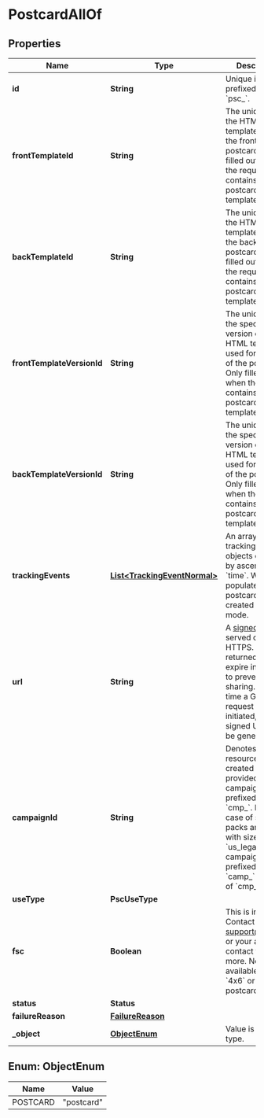 

# PostcardAllOf


## Properties

| Name | Type | Description | Notes |
|------------ | ------------- | ------------- | -------------|
|**id** | **String** | Unique identifier prefixed with &#x60;psc_&#x60;. |  |
|**frontTemplateId** | **String** | The unique ID of the HTML template used for the front of the postcard. Only filled out when the request contains a valid postcard template ID. |  |
|**backTemplateId** | **String** | The unique ID of the HTML template used for the back of the postcard. Only filled out when the request contains a valid postcard template ID. |  |
|**frontTemplateVersionId** | **String** | The unique ID of the specific version of the HTML template used for the front of the postcard. Only filled out when the request contains a valid postcard template ID. |  [optional] |
|**backTemplateVersionId** | **String** | The unique ID of the specific version of the HTML template used for the back of the postcard. Only filled out when the request contains a valid postcard template ID. |  [optional] |
|**trackingEvents** | [**List&lt;TrackingEventNormal&gt;**](TrackingEventNormal.md) | An array of tracking_event objects ordered by ascending &#x60;time&#x60;. Will not be populated for postcards created in test mode. |  [optional] |
|**url** | **String** | A [signed link](#section/Asset-URLs) served over HTTPS. The link returned will expire in 30 days to prevent mis-sharing. Each time a GET request is initiated, a new signed URL will be generated. |  |
|**campaignId** | **String** | Denotes resources created by the provided campaign id, prefixed with &#x60;cmp_&#x60;. In the case of snap packs and letters with size &#x60;us_legal&#x60;, the campaign id is prefixed with &#x60;camp_&#x60; instead of &#x60;cmp_&#x60;. |  [optional] |
|**useType** | **PscUseType** |  |  [optional] |
|**fsc** | **Boolean** | This is in beta. Contact support@lob.com or your account contact to learn more. Not available for &#x60;4x6&#x60; or &#x60;A5&#x60; postcard sizes. |  [optional] |
|**status** | **Status** |  |  [optional] |
|**failureReason** | [**FailureReason**](FailureReason.md) |  |  [optional] |
|**_object** | [**ObjectEnum**](#ObjectEnum) | Value is resource type. |  [optional] |



## Enum: ObjectEnum

| Name | Value |
|---- | -----|
| POSTCARD | &quot;postcard&quot; |



